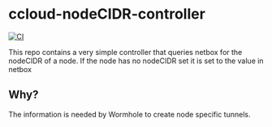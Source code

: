 ccloud-nodeCIDR-controller
==========================

[![CI](https://github.com/sapcc/ccloud-nodeCIDR-controller/actions/workflows/ci.yaml/badge.svg)](https://github.com/sapcc/ccloud-nodeCIDR-controller/actions/workflows/ci.yaml)

This repo contains a very simple controller that queries netbox for the nodeCIDR of a node.
If the node has no nodeCIDR set it is set to the value in netbox


Why?
----

The information is needed by Wormhole to create node specific tunnels.

